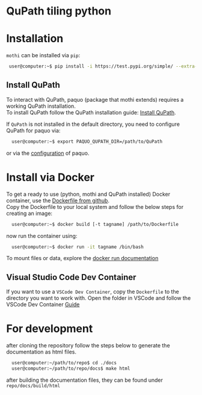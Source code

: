 # QuPath tiling python

# Installation
`mothi` can be installed via `pip`:
```bash
 user@computer:~$ pip install -i https://test.pypi.org/simple/ --extra-index-url https://pypi.org/simple mothi
```

## Install QuPath
To interact with QuPath, paquo (package that mothi extends) requires a working QuPath installation.  
To install QuPath follow the QuPath installation guide:
  [Install QuPath](https://qupath.readthedocs.io/en/stable/docs/intro/installation.html).  

If `QuPath` is not installed in the default directory, you need to configure QuPath for paquo via:

```bash
  user@computer:~$ export PAQUO_QUPATH_DIR=/path/to/QuPath
```

or via the [configuration](https://paquo.readthedocs.io/en/latest/configuration.html#configuration) of paquo.

# Install via Docker
To get a ready to use (python, mothi and QuPath installed) Docker container,
use the [Dockerfile from github](https://github.com/thkauer/GBM_QuPath_tiles/blob/master/Dockerfile).  
Copy the Dockerfile to your local system and follow the below steps for creating an image:

```bash
  user@computer:~$ docker build [-t tagname] /path/to/Dockerfile
```

now run the container using:
```bash
  user@computer:~$ docker run -it tagname /bin/bash
```

To mount files or data, explore the [docker run documentation](https://docs.docker.com/engine/reference/commandline/run/) 


## Visual Studio Code Dev Container

If you want to use a `VSCode Dev Container`, copy the `Dockerfile` to the directory you want to work with.
Open the folder in VSCode and follow the VSCode Dev Container
[Guide](https://code.visualstudio.com/docs/devcontainers/containers#_quick-start-open-an-existing-folder-in-a-container) 


# For development
after cloning the repository follow the steps below to generate the documentation as html files.
```bash
  user@computer:~/path/to/repo$ cd ./docs
  user@computer:~/path/to/repo/docs$ make html
``` 
after building the documentation files, they can be found under `repo/docs/build/html`